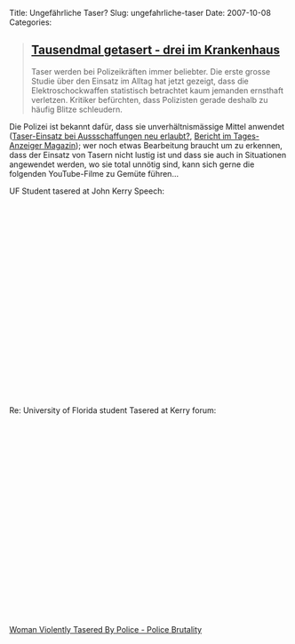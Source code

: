 Title: Ungefährliche Taser?
Slug: ungefahrliche-taser
Date: 2007-10-08
Categories:

> ## [Tausendmal getasert - drei im Krankenhaus ](http://www.spiegel.de/wissenschaft/mensch/0,1518,510156,00.html)
>
> Taser werden bei Polizeikräften immer beliebter. Die erste grosse Studie über den Einsatz im Alltag hat jetzt gezeigt, dass die Elektroschockwaffen statistisch betrachtet kaum jemanden ernsthaft verletzen. Kritiker befürchten, dass Polizisten gerade deshalb zu häufig Blitze schleudern.

Die Polizei ist bekannt dafür, dass sie unverhältnismässige Mittel anwendet ([Taser-Einsatz bei Aussschaffungen neu erlaubt?](http://spinlock.ch/blog/2007/10/03/tasereinsatz-bei-aussschaffungen-neu-erlaubt/), [Bericht im Tages-Anzeiger Magazin](http://www.dasmagazin.ch/index.php/Die_Jungen_Gr%C3%BCnen)); wer noch etwas Bearbeitung braucht um zu erkennen, dass der Einsatz von Tasern nicht lustig ist und dass sie auch in Situationen angewendet werden, wo sie total unnötig sind, kann sich gerne die folgenden YouTube-Filme zu Gemüte führen...

UF Student tasered at John Kerry Speech:

<object width='425' height='350'>
	<param name='movie' value='http://www.youtube.com/v/iqAVvlyVbag'></param>
	<param name='wmode' value='transparent'></param>
	<embed src='http://www.youtube.com/v/iqAVvlyVbag&#038;rel=0'
		type='application/x-shockwave-flash' wmode='transparent'
		width='425' height='350'></embed>
</object>

Re: University of Florida student Tasered at Kerry forum:

<object width='425' height='350'>
	<param name='movie' value='http://www.youtube.com/v/qM_bfTAbY8s'></param>
	<param name='wmode' value='transparent'></param>
	<embed src='http://www.youtube.com/v/qM_bfTAbY8s&#038;rel=0'
		type='application/x-shockwave-flash' wmode='transparent'
		width='425' height='350'></embed>
</object>

[Woman Violently Tasered By Police - Police Brutality](http://www.youtube.com/watch?v=USAEABEE_xc)

<object width='425' height='350'>
	<param name='movie' value='http://www.youtube.com/v/USAEABEE_xc'></param>
	<param name='wmode' value='transparent'></param>
	<embed src='http://www.youtube.com/v/USAEABEE_xc&#038;rel=0'
		type='application/x-shockwave-flash' wmode='transparent'
		width='425' height='350'></embed>
</object>
